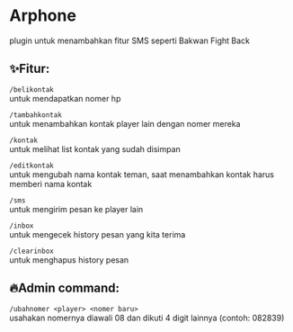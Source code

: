 # Arphone
plugin untuk menambahkan fitur SMS seperti Bakwan Fight Back  

## ✨Fitur:  
`/belikontak`  
untuk mendapatkan nomer hp  

`/tambahkontak`  
untuk menambahkan kontak player lain dengan nomer mereka  

`/kontak`  
untuk melihat list kontak yang sudah disimpan  

`/editkontak`  
untuk mengubah nama kontak teman, saat menambahkan kontak harus memberi nama kontak  

`/sms`  
untuk mengirim pesan ke player lain  

`/inbox`  
untuk mengecek history pesan yang kita terima  

`/clearinbox`  
untuk menghapus history pesan  

## 🔥Admin command:  
`/ubahnomer <player> <nomer baru>`  
usahakan nomernya diawali 08 dan dikuti 4 digit lainnya (contoh: 082839)
